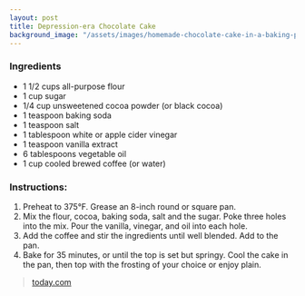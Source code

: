 ```yaml
---
layout: post
title: Depression-era Chocolate Cake
background_image: "/assets/images/homemade-chocolate-cake-in-a-baking-pan-2957897.jpg"
---
```



### Ingredients
- 1 1/2 cups all-purpose flour
- 1 cup sugar
- 1/4 cup unsweetened cocoa powder (or black cocoa)
- 1 teaspoon baking soda
- 1 teaspoon salt
- 1 tablespoon white or apple cider vinegar
- 1 teaspoon vanilla extract
- 6 tablespoons vegetable oil
- 1 cup cooled brewed coffee (or water)

### Instructions:
1. Preheat to 375°F. Grease an 8-inch round or square pan.
2. Mix the flour, cocoa, baking soda, salt and the sugar. Poke three holes into the mix. Pour the vanilla, vinegar, and oil into each hole.
3. Add the coffee and stir the ingredients until well blended. Add to the pan.
4. Bake for 35 minutes, or until the top is set but springy. Cool the cake in the pan, then top with the frosting of your choice or enjoy plain.

> [today.com](https://www.today.com/food/depression-cake-or-wacky-cake-making-comeback-t179436)